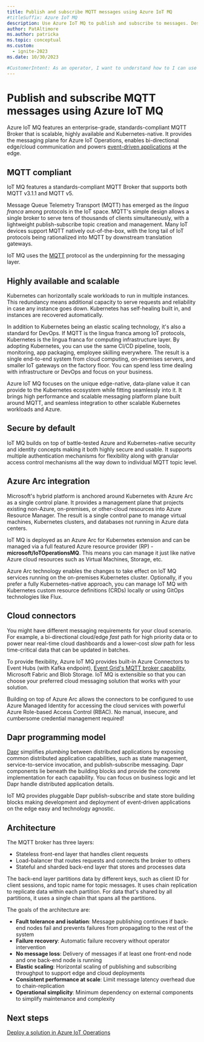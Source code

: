 ```yaml
---
title: Publish and subscribe MQTT messages using Azure IoT MQ
#titleSuffix: Azure IoT MQ
description: Use Azure IoT MQ to publish and subscribe to messages. Destinations include other MQTT brokers, Azure IoT Data Processor, and Azure cloud services.
author: PatAltimore
ms.author: patricka
ms.topic: conceptual
ms.custom:
  - ignite-2023
ms.date: 10/30/2023

#CustomerIntent: As an operator, I want to understand how to I can use Azure IoT MQ to publish and subscribe MQTT topics.
---
```


# Publish and subscribe MQTT messages using Azure IoT MQ

Azure IoT MQ features an enterprise-grade, standards-compliant MQTT Broker that is scalable, highly available and Kubernetes-native. It provides the messaging plane for Azure IoT Operations, enables bi-directional edge/cloud communication and powers [event-driven applications](/azure/architecture/guide/architecture-styles/event-driven) at the edge.


## MQTT compliant

IoT MQ features a standards-compliant MQTT Broker that supports both MQTT v3.1.1 and MQTT v5. 

Message Queue Telemetry Transport (MQTT) has emerged as the *lingua franca* among protocols in the IoT space. MQTT's simple design allows a single broker to serve tens of thousands of clients simultaneously, with a lightweight publish-subscribe topic creation and management. Many IoT devices support MQTT natively out-of-the-box, with the long tail of IoT protocols being rationalized into MQTT by downstream translation gateways.

IoT MQ uses the [MQTT](https://mqtt.org/) protocol as the underpinning for the messaging layer.

## Highly available and scalable

Kubernetes can horizontally scale workloads to run in multiple instances. This redundancy means additional capacity to serve requests and reliability in case any instance goes down. Kubernetes has self-healing built in, and instances are recovered automatically.

In addition to Kubernetes being an elastic scaling technology, it's also a standard for DevOps. If MQTT is the lingua franca among IoT protocols, Kubernetes is the lingua franca for computing infrastructure layer. By adopting Kubernetes, you can use the same CI/CD pipeline, tools, monitoring, app packaging, employee skilling everywhere. The result is a single end-to-end system from cloud computing, on-premises servers, and smaller IoT gateways on the factory floor. You can spend less time dealing with infrastructure or DevOps and focus on your business.

Azure IoT MQ focuses on the unique edge-native, data-plane value it can provide to the Kubernetes ecosystem while fitting seamlessly into it. It brings high performance and scalable messaging platform plane built around MQTT, and seamless integration to other scalable Kubernetes workloads and Azure.

## Secure by default

IoT MQ builds on top of battle-tested Azure and Kubernetes-native security and identity concepts making it both highly secure and usable. It supports multiple authentication mechanisms for flexibility along with granular access control mechanisms all the way down to individual MQTT topic level. 


## Azure Arc integration

Microsoft's hybrid platform is anchored around Kubernetes with Azure Arc as a single control plane. It provides a management plane that projects existing non-Azure, on-premises, or other-cloud resources into Azure Resource Manager. The result is a single control pane to manage virtual machines, Kubernetes clusters, and databases not running in Azure data centers.

IoT MQ is deployed as an Azure Arc for Kubernetes extension and can be managed via a full featured Azure resource provider (RP) - **microsoft/IoTOperationsMQ**. This means you can manage it just like native Azure cloud resources such as Virtual Machines, Storage, etc.

Azure Arc technology enables the changes to take effect on IoT MQ services running on the on-premises Kubernetes cluster. Optionally, if you prefer a fully Kubernetes-native approach, you can manage IoT MQ with Kubernetes custom resource definitions (CRDs) locally or using GitOps technologies like Flux.

## Cloud connectors

You might have different messaging requirements for your cloud scenario. For example, a bi-directional cloud/edge *fast* path for high priority data or to power near real-time cloud dashboards and a lower-cost *slow* path for less time-critical data that can be updated in batches. 

To provide flexibility, Azure IoT MQ provides built-in Azure Connectors to Event Hubs (with Kafka endpoint), [Event Grid's MQTT broker capability](../../event-grid/mqtt-overview.md), Microsoft Fabric and Blob Storage. IoT MQ is extensible so that you can choose your preferred cloud messaging solution that works with your solution.

Building on top of Azure Arc allows the connectors to be configured to use Azure Managed Identity for accessing the cloud services with powerful Azure Role-based Access Control (RBAC). No manual, insecure, and cumbersome credential management required!

## Dapr programming model

[Dapr](https://dapr.io/) simplifies *plumbing* between distributed applications by exposing common distributed application capabilities, such as state management, service-to-service invocation, and publish-subscribe messaging. Dapr components lie beneath the building blocks and provide the concrete implementation for each capability. You can focus on business logic and let Dapr handle distributed application details.

IoT MQ provides pluggable Dapr publish-subscribe and state store building blocks making development and deployment of event-driven applications on the edge easy and technology agnostic. 

## Architecture

The MQTT broker has three layers: 

- Stateless front-end layer that handles client requests
- Load-balancer that routes requests and connects the broker to others
- Stateful and sharded back-end layer that stores and processes data

The back-end layer partitions data by different keys, such as client ID for client sessions, and topic name for topic messages. It uses chain replication to replicate data within each partition. For data that's shared by all partitions, it uses a single chain that spans all the partitions.

The goals of the architecture are:

- **Fault tolerance and isolation**: Message publishing continues if back-end nodes fail and prevents failures from propagating to the rest of the system
- **Failure recovery**: Automatic failure recovery without operator intervention
- **No message loss**: Delivery of messages if at least one front-end node and one back-end node is running
- **Elastic scaling**: Horizontal scaling of publishing and subscribing throughput to support edge and cloud deployments
- **Consistent performance at scale**: Limit message latency overhead due to chain-replication
- **Operational simplicity**: Minimum dependency on external components to simplify maintenance and complexity


## Next steps

[Deploy a solution in Azure IoT Operations](../deploy-iot-ops/howto-deploy-iot-operations.md)
